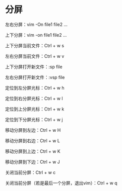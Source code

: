 # 分屏

左右分屏：vim -On file1 file2 ...

上下分屏：vim -on file1 file2 ...

上下分屏当前文件：Ctrl + w  s

左右分屏当前文件：Ctrl + w  v

上下分屏打开新文件：:sp file

左右分屏打开新文件：:vsp file

定位到左分屏光标：Ctrl + w  h

定位到右分屏光标：Ctrl + w  l

定位到上分屏光标：Ctrl + w  k

定位到下分屏光标：Ctrl + w  j

移动分屏到左边：Ctrl + w  H

移动分屏到右边：Ctrl + w  L

移动分屏到上边：Ctrl + w  K

移动分屏到下边：Ctrl + w  J

关闭当前分屏：Ctrl + w  c

关闭当前分屏（若是最后一个分屏，退出vim）：Ctrl + w  q

